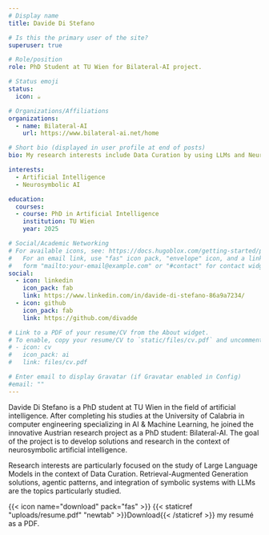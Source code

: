 ```yaml
---
# Display name
title: Davide Di Stefano

# Is this the primary user of the site?
superuser: true

# Role/position
role: PhD Student at TU Wien for Bilateral-AI project.

# Status emoji
status:
  icon: ☕️

# Organizations/Affiliations
organizations:
  - name: Bilateral-AI
    url: https://www.bilateral-ai.net/home

# Short bio (displayed in user profile at end of posts)
bio: My research interests include Data Curation by using LLMs and Neurosymbolic solutions.

interests:
  - Artificial Intelligence
  - Neurosymbolic AI 

education:
  courses:
  - course: PhD in Artificial Intelligence
    institution: TU Wien
    year: 2025

# Social/Academic Networking
# For available icons, see: https://docs.hugoblox.com/getting-started/page-builder/#icons
#   For an email link, use "fas" icon pack, "envelope" icon, and a link in the
#   form "mailto:your-email@example.com" or "#contact" for contact widget.
social:
  - icon: linkedin
    icon_pack: fab
    link: https://www.linkedin.com/in/davide-di-stefano-86a9a7234/
  - icon: github
    icon_pack: fab
    link: https://github.com/divadde

# Link to a PDF of your resume/CV from the About widget.
# To enable, copy your resume/CV to `static/files/cv.pdf` and uncomment the lines below.
# - icon: cv
#   icon_pack: ai
#   link: files/cv.pdf

# Enter email to display Gravatar (if Gravatar enabled in Config)
#email: ""
---
```


Davide Di Stefano is a PhD student at TU Wien in the field of artificial intelligence. After completing his studies at the University of Calabria in computer engineering specializing in AI & Machine Learning, he joined the innovative Austrian research project as a PhD student: Bilateral-AI. The goal of the project is to develop solutions and research in the context of neurosymbolic artificial intelligence.

Research interests are particularly focused on the study of Large Language Models in the context of Data Curation. Retrieval-Augmented Generation solutions, agentic patterns, and integration of symbolic systems with LLMs are the topics particularly studied.

{{< icon name="download" pack="fas" >}} {{< staticref "uploads/resume.pdf" "newtab" >}}Download{{< /staticref >}} my resumé as a PDF.
